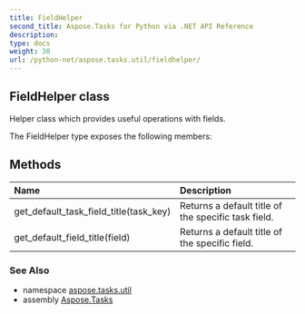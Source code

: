 ```yaml
---
title: FieldHelper
second_title: Aspose.Tasks for Python via .NET API Reference
description: 
type: docs
weight: 30
url: /python-net/aspose.tasks.util/fieldhelper/
---
```


## FieldHelper class

Helper class which provides useful operations with fields.

The FieldHelper type exposes the following members:
## Methods
| Name | Description |
| :- | :- |
|get_default_task_field_title(task_key)|Returns a default title of the specific task field.|
|get_default_field_title(field)|Returns a default title of the specific field.|

### See Also

* namespace [aspose.tasks.util](/tasks/python-net/aspose.tasks.util/)
* assembly [Aspose.Tasks](/tasks/python-net/)

